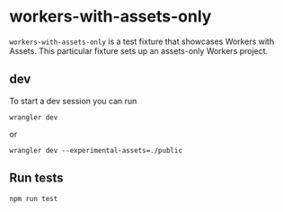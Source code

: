 # workers-with-assets-only

`workers-with-assets-only` is a test fixture that showcases Workers with Assets. This particular fixture sets up an assets-only Workers project.

## dev

To start a dev session you can run

```
wrangler dev
```

or

```
wrangler dev --experimental-assets=./public
```

## Run tests

```
npm run test
```
